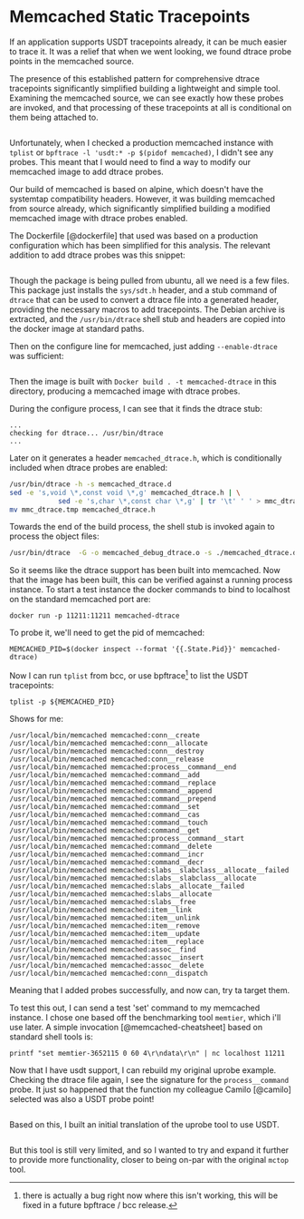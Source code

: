 # Memcached Static Tracepoints

If an application supports USDT tracepoints already, it can be much easier to
trace it. It was a relief that when we went looking, we found dtrace probe
points in the memcached source.

The presence of this established pattern for comprehensive dtrace tracepoints
significantly simplified building a lightweight and simple tool. Examining the
memcached source, we can see exactly how these probes are invoked, and that
processing of these tracepoints at all is conditional on them being attached
to.

```{.c include=src/memcached/memcached.c startLine=1358 endLine=1386}
```

Unfortunately, when I checked a production memcached instance with `tplist` or
`bpftrace -l 'usdt:* -p $(pidof memcached)`, I didn't see any probes. This meant
 that I would need to find a way to modify our memcached image to add dtrace
probes.

Our build of memcached is based on alpine, which doesn't have the systemtap
compatibility headers. However, it was building memcached from source already,
which significantly simplified building a modified memcached image with dtrace
probes enabled.
 
The Dockerfile [@dockerfile] that used was based on a production configuration
which has been simplified for this analysis. The relevant addition to add
dtrace probes was this snippet:

```{.c include=src/Dockerfile startLine=9 endLine=14}
```
Though the package is being pulled from ubuntu, all we need is a few files.
This package just installs the `sys/sdt.h` header, and a stub command of
`dtrace` that can be used to convert a dtrace file into a generated header,
providing the necessary macros to add tracepoints. The Debian archive is
extracted, and the `/usr/bin/dtrace` shell stub and headers are copied into
the docker image at standard paths.

Then on the configure line for memcached, just adding `--enable-dtrace` was
sufficient:

```{.c include=src/Dockerfile startLine=54 endLine=60}
```

Then the image is built with `Docker build . -t memcached-dtrace` in this
directory, producing a memcached image with dtrace probes.

During the configure process, I can see that it finds the dtrace stub:

```
...
checking for dtrace... /usr/bin/dtrace
...
```

Later on it generates a header `memcached_dtrace.h`, which is conditionally
included when dtrace probes are enabled:

```bash
/usr/bin/dtrace -h -s memcached_dtrace.d
sed -e 's,void \*,const void \*,g' memcached_dtrace.h | \
            sed -e 's,char \*,const char \*,g' | tr '\t' ' ' > mmc_dtrace.tmp
mv mmc_dtrace.tmp memcached_dtrace.h
```

Towards the end of the build process, the shell stub is invoked again to
process the object files:

```bash
/usr/bin/dtrace  -G -o memcached_debug_dtrace.o -s ./memcached_dtrace.d memcached_debug-memcached.o memcached_debug-hash.o memcached_debug-jenkins_hash.o memcached_debug-murmur3_hash.o memcached_debug-slabs.o memcached_debug-items.o memcached_debug-assoc.o memcached_debug-thread.o memcached_debug-daemon.o memcached_debug-stats.o memcached_debug-util.o memcached_debug-bipbuffer.o memcached_debug-logger.o memcached_debug-crawler.o memcached_debug-itoa_ljust.o memcached_debug-slab_automove.o memcached_debug-authfile.o memcached_debug-restart.o memcached_debug-cache.o     memcached_debug-sasl_defs.o memcached_debug-extstore.o memcached_debug-crc32c.o memcached_debug-storage.o memcached_debug-slab_automove_extstore.o
```

So it seems like the dtrace support has been built into memcached. Now that the
image has been built, this can be verified against a running process instance.
To start a test instance the docker commands to bind to localhost on the
standard memcached port are:

```
docker run -p 11211:11211 memcached-dtrace
```

To probe it, we'll need to get the pid of memcached:

```
MEMCACHED_PID=$(docker inspect --format '{{.State.Pid}}' memcached-dtrace)
```

Now I can run `tplist` from bcc, or use bpftrace[^8] to list the USDT tracepoints:

```
tplist -p ${MEMCACHED_PID}
```

Shows for me:
```
/usr/local/bin/memcached memcached:conn__create
/usr/local/bin/memcached memcached:conn__allocate
/usr/local/bin/memcached memcached:conn__destroy
/usr/local/bin/memcached memcached:conn__release
/usr/local/bin/memcached memcached:process__command__end
/usr/local/bin/memcached memcached:command__add
/usr/local/bin/memcached memcached:command__replace
/usr/local/bin/memcached memcached:command__append
/usr/local/bin/memcached memcached:command__prepend
/usr/local/bin/memcached memcached:command__set
/usr/local/bin/memcached memcached:command__cas
/usr/local/bin/memcached memcached:command__touch
/usr/local/bin/memcached memcached:command__get
/usr/local/bin/memcached memcached:process__command__start
/usr/local/bin/memcached memcached:command__delete
/usr/local/bin/memcached memcached:command__incr
/usr/local/bin/memcached memcached:command__decr
/usr/local/bin/memcached memcached:slabs__slabclass__allocate__failed
/usr/local/bin/memcached memcached:slabs__slabclass__allocate
/usr/local/bin/memcached memcached:slabs__allocate__failed
/usr/local/bin/memcached memcached:slabs__allocate
/usr/local/bin/memcached memcached:slabs__free
/usr/local/bin/memcached memcached:item__link
/usr/local/bin/memcached memcached:item__unlink
/usr/local/bin/memcached memcached:item__remove
/usr/local/bin/memcached memcached:item__update
/usr/local/bin/memcached memcached:item__replace
/usr/local/bin/memcached memcached:assoc__find
/usr/local/bin/memcached memcached:assoc__insert
/usr/local/bin/memcached memcached:assoc__delete
/usr/local/bin/memcached memcached:conn__dispatch
```

Meaning that I added probes successfully, and now can, try ta target them.

To test this out, I can send a test 'set' command to my memcached instance.
I chose one based off the benchmarking tool `memtier`, which i'll use later.
A simple invocation [@memcached-cheatsheet] based on standard shell tools is:

```
printf "set memtier-3652115 0 60 4\r\ndata\r\n" | nc localhost 11211
```

Now that I have usdt support, I can rebuild my original uprobe example. Checking
the dtrace file again, I see the signature for the `process__command` probe. It
just so happened that the function my colleague Camilo [@camilo] selected was
also a USDT probe point!

```{.c include=src/memcached/memcached_dtrace.d startLine=168 endLine=174}
```

Based on this, I built an initial translation of the uprobe tool to use USDT.


```{.awk include=src/mcsnoop-usdt.bt}
```

But this tool is still very limited, and so I wanted to try and expand it
further to provide more functionality, closer to being on-par with the original
`mctop` tool.

[^8]: there is actually a bug right now where this isn't working, this will be
fixed in a future bpftrace / bcc release.
